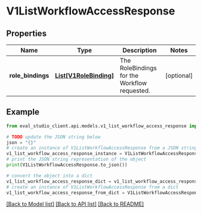 # V1ListWorkflowAccessResponse


## Properties

Name | Type | Description | Notes
------------ | ------------- | ------------- | -------------
**role_bindings** | [**List[V1RoleBinding]**](V1RoleBinding.md) | The RoleBindings for the Workflow requested. | [optional] 

## Example

```python
from eval_studio_client.api.models.v1_list_workflow_access_response import V1ListWorkflowAccessResponse

# TODO update the JSON string below
json = "{}"
# create an instance of V1ListWorkflowAccessResponse from a JSON string
v1_list_workflow_access_response_instance = V1ListWorkflowAccessResponse.from_json(json)
# print the JSON string representation of the object
print(V1ListWorkflowAccessResponse.to_json())

# convert the object into a dict
v1_list_workflow_access_response_dict = v1_list_workflow_access_response_instance.to_dict()
# create an instance of V1ListWorkflowAccessResponse from a dict
v1_list_workflow_access_response_from_dict = V1ListWorkflowAccessResponse.from_dict(v1_list_workflow_access_response_dict)
```
[[Back to Model list]](../README.md#documentation-for-models) [[Back to API list]](../README.md#documentation-for-api-endpoints) [[Back to README]](../README.md)


